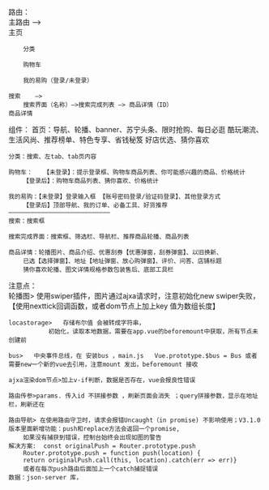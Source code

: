路由：			
	主路由  —>		
		主页
		
		分类
	
		购物车

		我的易购（登录/未登录）
	
	搜索    —>
		搜索界面（名称）—>搜索完成列表 —> 商品详情（ID）
	商品详情


组件：
	首页：导航、轮播、banner、苏宁头条、限时抢购、每日必逛
	         酷玩潮流、生活风尚、推荐榜单、特色专享、省钱秘笈
	         好店优选、猜你喜欢
	
	分类：搜索、左tab、tab页内容
	
	购物车：   【未登录】：提示登录框、购物车商品列表、你可能感兴趣的商品、价格统计
		【登录后】：购物车商品列表、猜你喜欢、价格统计

	我的易购：【未登录】登录输入框 【账号密码登录/验证码登录】、其他登录方式
		【登录后】顶部导航、我的订单、必备工具、好货推荐
	————————————————————————————
	搜索：搜索框

	搜索完成界面：搜索框、筛选栏、导航栏、推荐商品轮播、商品列表
	
	商品详情：轮播图片、商品介绍、优惠刮券【优惠弹窗，刮券弹窗】、以旧换新、
		已选【选择弹窗】、地址【地址弹窗、放心购弹窗】、评价、问答、店铺标题
		猜你喜欢轮播、图文详情规格参数包装售后、底部工具栏

注意点：	
	轮播图>	使用swiper插件，图片通过ajxa请求时，注意初始化new swiper失败，【使用nexttick回调函数，或者dom节点上加上key 值为数组长度】

	locastorage>   存储布尔值 会被转成字符串，
		       初始化，读取本地数据，需要在app.vue的beforemount中获取，所有节点未创建前

	bus>   中央事件总线，在 安装bus ，main.js   Vue.prototype.$bus = Bus 或者 需要new一个新的vue去引用，注意mount 发出，beforemount 接收

	ajxa渲染dom节点>加上v-if判断，数据是否存在，vue会报良性错误

	路由传参>params. 传入id 不拼接参数 ，刷新页面会消失 ；query拼接参数，显示在地址栏，刷新还在

	路由导航> 在使用路由守卫时，请求会报错Uncaught（in promise) 不影响使用；V3.1.0版本里面新增功能：push和replace方法会返回一个promise,
		如果没有捕获到错误，控制台始终会出现如图的警告
	解决方案:  const originalPush = Router.prototype.push
		Router.prototype.push = function push(location) {
  		return originalPush.call(this, location).catch(err => err)}
		或者在每次push路由后面加上一个catch捕捉错误
	数据：json-server 库，		
